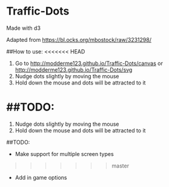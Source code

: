 # Traffic-Dots
Made with d3

Adapted from https://bl.ocks.org/mbostock/raw/3231298/

##How to use:
<<<<<<< HEAD
1. Go to http://modderme123.github.io/Traffic-Dots/canvas or http://modderme123.github.io/Traffic-Dots/svg
2. Nudge dots slightly by moving the mouse
3. Hold down the mouse and dots will be attracted to it

##TODO:
=======
1. Nudge dots slightly by moving the mouse
2. Hold down the mouse and dots will be attracted to it

##TODO:
* Make support for multiple screen types
>>>>>>> master
* Add in game options
